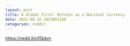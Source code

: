 ```yaml
--- 
layout: post 
title: A Global First: Bitcoin as a National Currency 
date: 2021-06-16 1623851356 
categories: reddit 
--- 
```

https://redd.it/o15bkm